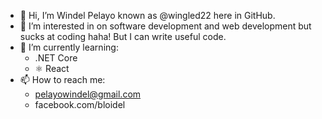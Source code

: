 - 👋 Hi, I’m Windel Pelayo known as @wingled22 here in GitHub.
- 👀 I’m interested in on software development and web development but sucks at coding haha! But I can write useful code.
- 🌱 I’m currently learning:
  - .NET Core
  - ⚛ React
- 📫 How to reach me: 
  - pelayowindel@gmail.com
  - facebook.com/bloidel

<!---
wingled22/wingled22 is a ✨ special ✨ repository because its `README.md` (this file) appears on your GitHub profile.
You can click the Preview link to take a look at your changes.
--->
